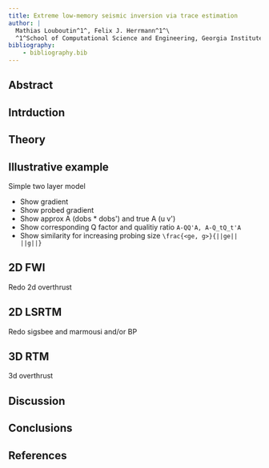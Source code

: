 ```yaml
---
title: Extreme low-memory seismic inversion via trace estimation
author: |
  Mathias Louboutin^1^, Felix J. Herrmann^1^\
  ^1^School of Computational Science and Engineering, Georgia Institute of Technology\
bibliography:
    - bibliography.bib
---
```


## Abstract

## Intrduction

## Theory


## Illustrative example

Simple two layer model
- Show gradient
- Show probed gradient
- Show approx A (dobs * dobs') and true A (u v')
- Show corresponding Q factor and qualitiy ratio ``A-QQ'A, A-Q_tQ_t'A``
- Show similarity for increasing probing size ``\frac{<ge, g>}{||ge|| ||g||}``

## 2D FWI

Redo 2d overthrust

## 2D LSRTM

Redo sigsbee and marmousi and/or BP

## 3D RTM

3d overthrust

## Discussion

## Conclusions

## References